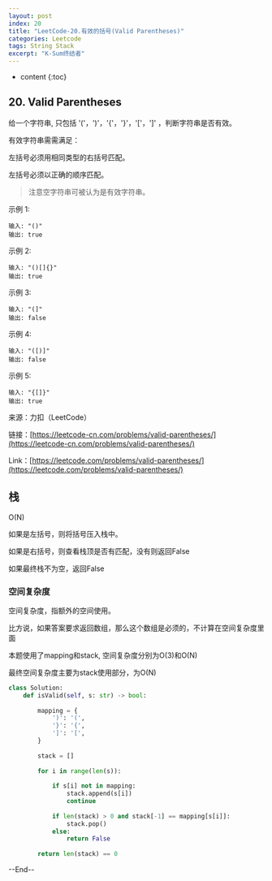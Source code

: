 ```yaml
---
layout: post
index: 20
title: "LeetCode-20.有效的括号(Valid Parentheses)"
categories: Leetcode
tags: String Stack
excerpt: "K-Sum终结者"
---
```


* content
{:toc}
## 20. Valid Parentheses

给一个字符串, 只包括 '('，')'，'{'，'}'，'['，']' ，判断字符串是否有效。

有效字符串需需满足：

左括号必须用相同类型的右括号匹配。

左括号必须以正确的顺序匹配。

> 注意空字符串可被认为是有效字符串。

示例 1:

```
输入: "()"
输出: true
```

示例 2:

```
输入: "()[]{}"
输出: true
```

示例 3:

```
输入: "(]"
输出: false
```

示例 4:

```
输入: "([)]"
输出: false
```

示例 5:

```
输入: "{[]}"
输出: true
```

来源：力扣（LeetCode）

链接：[https://leetcode-cn.com/problems/valid-parentheses/](https://leetcode-cn.com/problems/valid-parentheses/)

Link：[https://leetcode.com/problems/valid-parentheses/](https://leetcode.com/problems/valid-parentheses/)

## 栈

O(N)

如果是左括号，则将括号压入栈中。

如果是右括号，则查看栈顶是否有匹配，没有则返回False

如果最终栈不为空，返回False

### 空间复杂度

空间复杂度，指额外的空间使用。

比方说，如果答案要求返回数组，那么这个数组是必须的，不计算在空间复杂度里面

本题使用了mapping和stack, 空间复杂度分别为O(3)和O(N)

最终空间复杂度主要为stack使用部分，为O(N)

```python
class Solution:
    def isValid(self, s: str) -> bool:
        
        mapping = {
            ')': '(',
            '}': '{',
            ']': '[',
        }
        
        stack = []
        
        for i in range(len(s)):
            
            if s[i] not in mapping:
                stack.append(s[i])
                continue
                
            if len(stack) > 0 and stack[-1] == mapping[s[i]]:
                stack.pop()
            else:
                return False
        
        return len(stack) == 0
```

--End--


